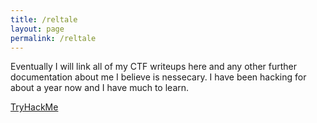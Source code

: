 ```yaml
---
title: /reltale
layout: page
permalink: /reltale
---
```


Eventually I will link all of my CTF writeups here and any other further documentation about me I believe is nessecary. I have been hacking for about a year now and I have much to learn.

<a href="https://tryhackme.com/p/J4231x">TryHackMe</a>
